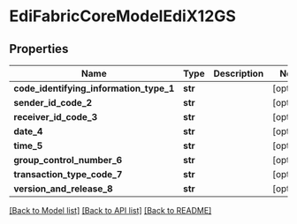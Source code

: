 # EdiFabricCoreModelEdiX12GS

## Properties
Name | Type | Description | Notes
------------ | ------------- | ------------- | -------------
**code_identifying_information_type_1** | **str** |  | [optional] 
**sender_id_code_2** | **str** |  | [optional] 
**receiver_id_code_3** | **str** |  | [optional] 
**date_4** | **str** |  | [optional] 
**time_5** | **str** |  | [optional] 
**group_control_number_6** | **str** |  | [optional] 
**transaction_type_code_7** | **str** |  | [optional] 
**version_and_release_8** | **str** |  | [optional] 

[[Back to Model list]](../README.md#documentation-for-models) [[Back to API list]](../README.md#documentation-for-api-endpoints) [[Back to README]](../README.md)


